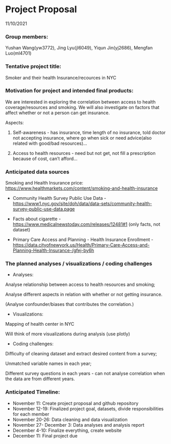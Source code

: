 Project Proposal
================
11/10/2021

### Group members:

Yushan Wang(yw3772), Jing Lyu(jl6049), Yiqun Jin(yj2686), Mengfan
Luo(ml4701)

### Tentative project title:

Smoker and their health Insurance/recources in NYC

### Motivation for project and intended final products:

We are interested in exploring the correlation between access to health
coverage/resources and smoking. We will also investigate on factors that
affect whether or not a person can get insurance.

Aspects:

1.  Self-awareness - has insurance, time length of no insurance, told
    doctor not accepting insurance, where go when sick or need
    advice(also related with good/bad resources)…

2.  Access to health resources - need but not get, not fill a
    prescription because of cost, can’t afford…

### Anticipated data sources

Smoking and Health Insurance price:
<https://www.healthmarkets.com/content/smoking-and-health-insurance>

-   Community Health Survey Public Use Data -
    <https://www1.nyc.gov/site/doh/data/data-sets/community-health-survey-public-use-data.page>

-   Facts about cigarette -
    <https://www.medicalnewstoday.com/releases/12481#1> (only facts, not
    dataset)

-   Primary Care Access and Planning - Health Insurance Enrollment -
    <https://data.cityofnewyork.us/Health/Primary-Care-Access-and-Planning-Health-Insurance-/gfej-by6h>

### The planned analyses / visualizations / coding challenges

-   Analyses:

Analyse relationship between access to health resources and smoking;

Analyse different aspects in relation with whether or not getting
insurance.

(Analyse confounder/biases that contributes the correlation.)

-   Visualizations:

Mapping of health center in NYC

Will think of more visualizations during analysis (use plotly)

-   Coding challenges:

Difficulty of cleaning dataset and extract desired content from a
survey;

Unmatched variable names in each year;

Different survey questions in each years - can not analyse correlation
when the data are from different years.

### Anticipated Timeline:

-   November 11: Create project proposal and github repository
-   November 12-19: Finalized project goal, datasets, divide
    responsibilities for each member
-   November 20-26: Data cleaning and data visualization
-   November 27- December 3: Data analyses and analysis report
-   December 4-10: Finalize everything, create website
-   December 11: Final project due
